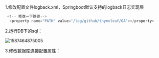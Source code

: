 1.修改配置文件logback.xml，Springboot默认支持的logback日志实现层

```java
 <!-- 修改一下路径-->
  <property name="PATH" value="/log/github/thymeleaf/OA"></property>
```

2.运行DB下的sql：

![1587464875005](C:\Users\15327\AppData\Roaming\Typora\typora-user-images\1587464875005.png)

3.修改数据库连接配置属性：


